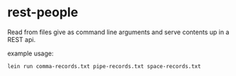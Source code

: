 # rest-people

Read from files give as command line arguments and serve contents up in a REST api.

example usage:

```
lein run comma-records.txt pipe-records.txt space-records.txt
```
